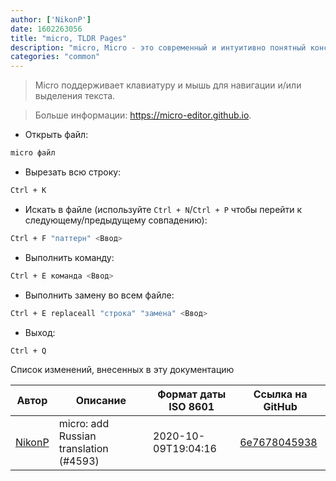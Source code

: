 ```yaml
---
author: ['NikonP']
date: 1602263056
title: "micro, TLDR Pages"
description: "micro, Micro - это современный и интуитивно понятный консольный текстовый редактор."
categories: "common"
---
```

> Micro поддерживает клавиатуру и мышь для навигации и/или выделения текста.

> Больше информации: <https://micro-editor.github.io>.

- Открыть файл:

```bash
micro файл
```

- Вырезать всю строку:

```bash
Ctrl + K
```

- Искать в файле (используйте `Ctrl + N`/`Ctrl + P` чтобы перейти к следующему/предыдущему совпадению):

```bash
Ctrl + F "паттерн" <Ввод>
```

- Выполнить команду:

```bash
Ctrl + E команда <Ввод>
```

- Выполнить замену во всем файле:

```bash
Ctrl + E replaceall "строка" "замена" <Ввод>
```

- Выход:

```bash
Ctrl + Q
```
Список изменений, внесенных в эту документацию


Автор | Описание | Формат даты ISO 8601 | Ссылка на GitHub
------|-----|-----|-----
[NikonP](mailto:podgorny.nikon@yandex.ru) | micro: add Russian translation (#4593) | 2020-10-09T19:04:16 | [6e7678045938](https://github.com/tldr-pages/tldr/commit/6e7678045938fd20bd642853fd2cd4ff97da7704)

